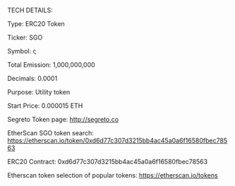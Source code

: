 TECH DETAILS:


Type: ERC20 Token

Ticker: SGO

Symbol: ς

Total Emission: 1,000,000,000

Decimals: 0.0001

Purpose: Utility token

Start Price: 0.000015 ETH




Segreto Token page: http://segreto.co

EtherScan SGO token search: https://etherscan.io/token/0xd6d77c307d3215bb4ac45a0a6f16580fbec78563

ERC20 Contract:	0xd6d77c307d3215bb4ac45a0a6f16580fbec78563

Etherscan token selection of popular tokens: https://etherscan.io/tokens


